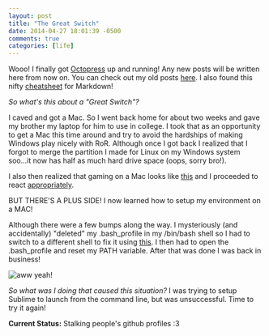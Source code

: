```yaml
---
layout: post
title: "The Great Switch"
date: 2014-04-27 18:01:39 -0500
comments: true
categories: [life]
---
```


Wooo! I finally got [Octopress](http://octopress.org/) up and running! Any new posts will be written here from now on. You can check out my old posts [here](http://yufinavstheworld.tumblr.com/).
I also found this nifty [cheatsheet](https://github.com/adam-p/markdown-here/wiki/Markdown-Cheatsheet) for Markdown!

_So what's this about a "Great Switch"?_
<!-- more -->
I caved and got a Mac. So I went back home for about two weeks and gave my brother my laptop for him to use in college. I took that as an opportunity to get a Mac this time around and try to avoid the hardships of making Windows play nicely with RoR. Although once I got back I realized that I forgot to merge the partition I made for Linux on my Windows system soo...it now has half as much hard drive space (oops, sorry bro!). 

I also then realized that gaming on a Mac looks like [this](http://weknowmemes.com/wp-content/uploads/2013/09/gaming-on-a-mac-meme.jpg) and I proceeded to react [appropriately](http://www.reactiongifs.com/wp-content/uploads/2013/12/wut.gif).

BUT THERE'S A PLUS SIDE! I now learned how to setup my environment on a MAC! 

Although there were a few bumps along the way. I mysteriously (and accidentally) "deleted" my .bash_profile in my /bin/bash shell so I had to switch to a different shell to fix it using [this](http://support.apple.com/kb/TA27005). I then had to open the .bash_profile and reset my PATH variable. After that was done I was back in business! 

![aww yeah!](http://www.reactiongifs.com/wp-content/uploads/2013/06/Colbert-High-Five.gif)

_So what was I doing that caused this situation?_ I was trying to setup Sublime to launch from the command line, but was unsuccessful. Time to try it again! 

**Current Status:** Stalking people's github profiles :3

